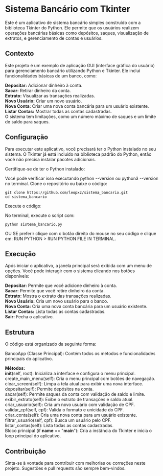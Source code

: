 # Sistema Bancário com Tkinter

Este é um aplicativo de sistema bancário simples construído com a biblioteca Tkinter do Python. Ele permite que os usuários realizem operações bancárias básicas como depósitos, saques, visualização de extratos, e gerenciamento de contas e usuários.

## Contexto
Este projeto é um exemplo de aplicação GUI (interface gráfica do usuário) para gerenciamento bancário utilizando Python e Tkinter. Ele inclui funcionalidades básicas de um banco, como:<br>

**Depositar:** Adicionar dinheiro à conta.<br>
**Sacar:** Retirar dinheiro da conta.<br>
**Extrato:** Visualizar as transações realizadas.<br>
**Novo Usuário:** Criar um novo usuário.<br>
**Nova Conta:** Criar uma nova conta bancária para um usuário existente.<br>
**Listar Contas:** Mostrar todas as contas cadastradas.<br>
O sistema tem limitações, como um número máximo de saques e um limite de saldo para saques.<br>

## Configuração
Para executar este aplicativo, você precisará ter o Python instalado no seu sistema. O Tkinter já está incluído na biblioteca padrão do Python, então você não precisa instalar pacotes adicionais.

Certifique-se de ter o Python instalado:

Você pode verificar isso executando python --version ou python3 --version no terminal.
Clone o repositório ou baixe o código:

```
git clone https://github.com/leopxz/sistema_bancario.git
cd sistema_bancario
```

Execute o código:

No terminal, execute o script com:
```
python sistema_bancario.py
```
OU SE preferir clique com o botão direito do mouse no seu código e clique em: RUN PYTHON > RUN PYTHON FILE IN TERMINAL.

## Execução
Após iniciar o aplicativo, a janela principal será exibida com um menu de opções. Você pode interagir com o sistema clicando nos botões disponíveis:<br>

**Depositar:** Permite que você adicione dinheiro à conta.<br>
**Sacar:** Permite que você retire dinheiro da conta.<br>
**Extrato:** Mostra o extrato das transações realizadas.<br>
**Novo Usuário:** Cria um novo usuário para o banco.<br>
**Nova Conta:** Cria uma nova conta bancária para um usuário existente.<br>
**Listar Contas:** Lista todas as contas cadastradas.<br>
**Sair:** Fecha o aplicativo.<br>

## Estrutura
O código está organizado da seguinte forma:

 BancoApp (Classe Principal):
Contém todos os métodos e funcionalidades principais do aplicativo.<br>

**Métodos:**<br>
__init__(self, root): Inicializa a interface e configura o menu principal.<br>
create_main_menu(self): Cria o menu principal com botões de navegação.<br>
clear_screen(self): Limpa a tela atual para exibir uma nova interface.<br>
depositar(self): Permite depósitos na conta.<br>
sacar(self): Permite saques da conta com validação de saldo e limite.<br>
exibir_extrato(self): Exibe o extrato de transações e saldo atual.<br>
criar_usuario(self): Cria um novo usuário com validação de CPF.<br>
validar_cpf(self, cpf): Valida o formato e unicidade do CPF.<br>
criar_conta(self): Cria uma nova conta para um usuário existente.<br>
filtrar_usuario(self, cpf): Busca um usuário pelo CPF.<br>
listar_contas(self): Lista todas as contas cadastradas.<br>
Bloco principal (if __name__ == "__main__"): Cria a instância do Tkinter e inicia o loop principal do aplicativo.<br>

## Contribuição
Sinta-se à vontade para contribuir com melhorias ou correções neste projeto. Sugestões e pull requests são sempre bem-vindos.

